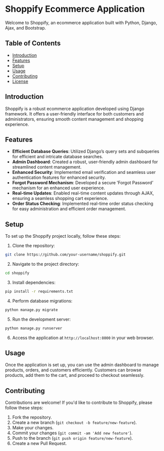 


# Shoppify Ecommerce Application

Welcome to Shoppify, an ecommerce application built with Python, Django, Ajax, and Bootstrap.

## Table of Contents

- [Introduction](#introduction)
- [Features](#features)
- [Setup](#setup)
- [Usage](#usage)
- [Contributing](#contributing)
- [License](#license)

## Introduction

Shoppify is a robust ecommerce application developed using Django framework. It offers a user-friendly interface for both customers and administrators, ensuring smooth content management and shopping experience.

## Features

- **Efficient Database Queries**: Utilized Django’s query sets and subqueries for efficient and intricate database searches.
- **Admin Dashboard**: Created a robust, user-friendly admin dashboard for streamlined content management.
- **Enhanced Security**: Implemented email verification and seamless user authentication features for enhanced security.
- **Forgot Password Mechanism**: Developed a secure ’Forgot Password’ mechanism for an enhanced user experience.
- **Real-time Updates**: Enabled real-time content updates through AJAX, ensuring a seamless shopping cart experience.
- **Order Status Checking**: Implemented real-time order status checking for easy administration and efficient order management.

## Setup

To set up the Shoppify project locally, follow these steps:

1. Clone the repository:

```bash
git clone https://github.com/your-username/shoppify.git
```

2. Navigate to the project directory:

```bash
cd shoppify
```

3. Install dependencies:

```bash
pip install -r requirements.txt
```

4. Perform database migrations:

```bash
python manage.py migrate
```

5. Run the development server:

```bash
python manage.py runserver
```

6. Access the application at `http://localhost:8000` in your web browser.

## Usage

Once the application is set up, you can use the admin dashboard to manage products, orders, and customers efficiently. Customers can browse products, add them to the cart, and proceed to checkout seamlessly.

## Contributing

Contributions are welcome! If you'd like to contribute to Shoppify, please follow these steps:

1. Fork the repository.
2. Create a new branch (`git checkout -b feature/new-feature`).
3. Make your changes.
4. Commit your changes (`git commit -am 'Add new feature'`).
5. Push to the branch (`git push origin feature/new-feature`).
6. Create a new Pull Request.

